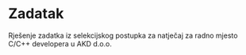 # Zadatak
Rješenje zadatka iz selekcijskog postupka za natječaj za radno mjesto C/C++ developera u AKD d.o.o.
